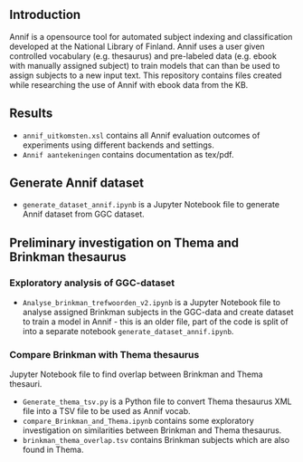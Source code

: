 ## Introduction
Annif is a opensource tool for automated subject indexing and classification developed at the National Library of Finland. Annif uses a user given controlled vocabulary (e.g. thesaurus) and pre-labeled data (e.g. ebook with manually assigned subject) to train models that can than be used to assign subjects to a new input text. This repository contains files created while researching the use of Annif with ebook data from the KB.

## Results
- `annif_uitkomsten.xsl` contains all Annif evaluation outcomes of experiments using different backends and settings.
- `Annif aantekeningen` contains documentation as tex/pdf.

## Generate Annif dataset
- `generate_dataset_annif.ipynb` is a Jupyter Notebook file to generate Annif dataset from GGC dataset.


## Preliminary investigation on Thema and Brinkman thesaurus

### Exploratory analysis of GGC-dataset
- `Analyse_brinkman_trefwoorden_v2.ipynb` is a Jupyter Notebook file to analyse assigned Brinkman subjects in the GGC-data and create dataset to train a model in Annif - this is an older file, part of the code is split of into a separate notebook `generate_dataset_annif.ipynb`.

### Compare Brinkman with Thema thesaurus
Jupyter Notebook file to find overlap between Brinkman and Thema thesauri.
- `Generate_thema_tsv.py` is a Python file to convert Thema thesaurus XML file into a TSV file to be used as Annif vocab.
- `compare_Brinkman_and_Thema.ipynb` contains some exploratory investigation on similarities between Brinkman and Thema thesaurus.
- `brinkman_thema_overlap.tsv` contains Brinkman subjects which are also found in Thema.
